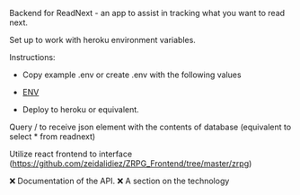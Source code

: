 Backend for ReadNext - an app to assist in tracking what you want to read next. 

Set up to work with heroku environment variables. 

Instructions: 

* Copy example .env or create .env with the following values 

* [ENV](https://i.imgur.com/FZfxatr.png)

* Deploy to heroku or equivalent.

Query / to receive json element with the contents of database (equivalent to select * from readnext)

Utilize react frontend to interface (https://github.com/zeidalidiez/ZRPG_Frontend/tree/master/zrpg)

❌ Documentation of the API.
❌ A section on the technology
